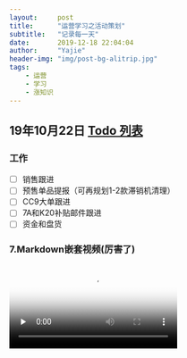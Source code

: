 ```yaml
---
layout:     post
title:      "运营学习之活动策划"
subtitle:   "记录每一天"
date:       2019-12-18 22:04:04
author:     "Yajie"
header-img: "img/post-bg-alitrip.jpg"
tags:
    - 运营
    - 学习
    - 涨知识
---
```

## 19年10月22日 [Todo 列表](https://www.zybuluo.com/mdeditor?url=https://www.zybuluo.com/static/editor/md-help.markdown#13-待办事宜-todo-列表)
### 工作
- [ ] 销售跟进
- [ ] 预售单品提报（可再规划1-2款滞销机清理）
- [ ] CC9大单跟进
- [ ] 7A和K20补贴邮件跟进
- [ ] 资金和盘货

### 7.Markdown嵌套视频(厉害了)
<video id="video" controls="" preload="none" poster="http://img.blog.fandong.me/2017-08-26-Markdown-Advance-Video.jpg">
<source id="mp4" src="https://v.qq.com/x/cover/rjae621myqca41h/i0032qxbi2v.html?ptag=360kan.tv.pay">
</video>
